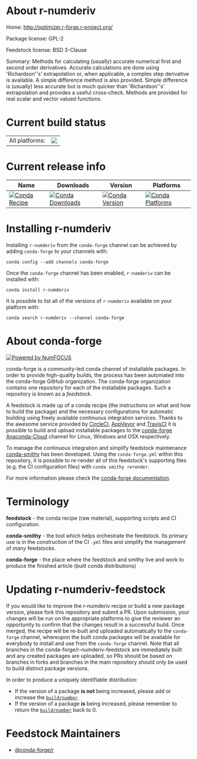 About r-numderiv
================

Home: http://optimizer.r-forge.r-project.org/

Package license: GPL-2

Feedstock license: BSD 3-Clause

Summary: Methods for calculating (usually) accurate numerical first and second order derivatives. Accurate calculations  are done using 'Richardson''s' extrapolation or, when applicable, a complex step derivative is available. A simple difference  method is also provided. Simple difference is (usually) less accurate but is much quicker than 'Richardson''s' extrapolation and provides a  useful cross-check.  Methods are provided for real scalar and vector valued functions. 



Current build status
====================


<table><tr><td>All platforms:</td>
    <td>
      <a href="https://dev.azure.com/conda-forge/feedstock-builds/_build/latest?definitionId=1404&branchName=master">
        <img src="https://dev.azure.com/conda-forge/feedstock-builds/_apis/build/status/r-numderiv-feedstock?branchName=master">
      </a>
    </td>
  </tr>
</table>

Current release info
====================

| Name | Downloads | Version | Platforms |
| --- | --- | --- | --- |
| [![Conda Recipe](https://img.shields.io/badge/recipe-r--numderiv-green.svg)](https://anaconda.org/conda-forge/r-numderiv) | [![Conda Downloads](https://img.shields.io/conda/dn/conda-forge/r-numderiv.svg)](https://anaconda.org/conda-forge/r-numderiv) | [![Conda Version](https://img.shields.io/conda/vn/conda-forge/r-numderiv.svg)](https://anaconda.org/conda-forge/r-numderiv) | [![Conda Platforms](https://img.shields.io/conda/pn/conda-forge/r-numderiv.svg)](https://anaconda.org/conda-forge/r-numderiv) |

Installing r-numderiv
=====================

Installing `r-numderiv` from the `conda-forge` channel can be achieved by adding `conda-forge` to your channels with:

```
conda config --add channels conda-forge
```

Once the `conda-forge` channel has been enabled, `r-numderiv` can be installed with:

```
conda install r-numderiv
```

It is possible to list all of the versions of `r-numderiv` available on your platform with:

```
conda search r-numderiv --channel conda-forge
```


About conda-forge
=================

[![Powered by NumFOCUS](https://img.shields.io/badge/powered%20by-NumFOCUS-orange.svg?style=flat&colorA=E1523D&colorB=007D8A)](http://numfocus.org)

conda-forge is a community-led conda channel of installable packages.
In order to provide high-quality builds, the process has been automated into the
conda-forge GitHub organization. The conda-forge organization contains one repository
for each of the installable packages. Such a repository is known as a *feedstock*.

A feedstock is made up of a conda recipe (the instructions on what and how to build
the package) and the necessary configurations for automatic building using freely
available continuous integration services. Thanks to the awesome service provided by
[CircleCI](https://circleci.com/), [AppVeyor](https://www.appveyor.com/)
and [TravisCI](https://travis-ci.com/) it is possible to build and upload installable
packages to the [conda-forge](https://anaconda.org/conda-forge)
[Anaconda-Cloud](https://anaconda.org/) channel for Linux, Windows and OSX respectively.

To manage the continuous integration and simplify feedstock maintenance
[conda-smithy](https://github.com/conda-forge/conda-smithy) has been developed.
Using the ``conda-forge.yml`` within this repository, it is possible to re-render all of
this feedstock's supporting files (e.g. the CI configuration files) with ``conda smithy rerender``.

For more information please check the [conda-forge documentation](https://conda-forge.org/docs/).

Terminology
===========

**feedstock** - the conda recipe (raw material), supporting scripts and CI configuration.

**conda-smithy** - the tool which helps orchestrate the feedstock.
                   Its primary use is in the construction of the CI ``.yml`` files
                   and simplify the management of *many* feedstocks.

**conda-forge** - the place where the feedstock and smithy live and work to
                  produce the finished article (built conda distributions)


Updating r-numderiv-feedstock
=============================

If you would like to improve the r-numderiv recipe or build a new
package version, please fork this repository and submit a PR. Upon submission,
your changes will be run on the appropriate platforms to give the reviewer an
opportunity to confirm that the changes result in a successful build. Once
merged, the recipe will be re-built and uploaded automatically to the
`conda-forge` channel, whereupon the built conda packages will be available for
everybody to install and use from the `conda-forge` channel.
Note that all branches in the conda-forge/r-numderiv-feedstock are
immediately built and any created packages are uploaded, so PRs should be based
on branches in forks and branches in the main repository should only be used to
build distinct package versions.

In order to produce a uniquely identifiable distribution:
 * If the version of a package **is not** being increased, please add or increase
   the [``build/number``](https://conda.io/docs/user-guide/tasks/build-packages/define-metadata.html#build-number-and-string).
 * If the version of a package **is** being increased, please remember to return
   the [``build/number``](https://conda.io/docs/user-guide/tasks/build-packages/define-metadata.html#build-number-and-string)
   back to 0.

Feedstock Maintainers
=====================

* [@conda-forge/r](https://github.com/conda-forge/r/)

